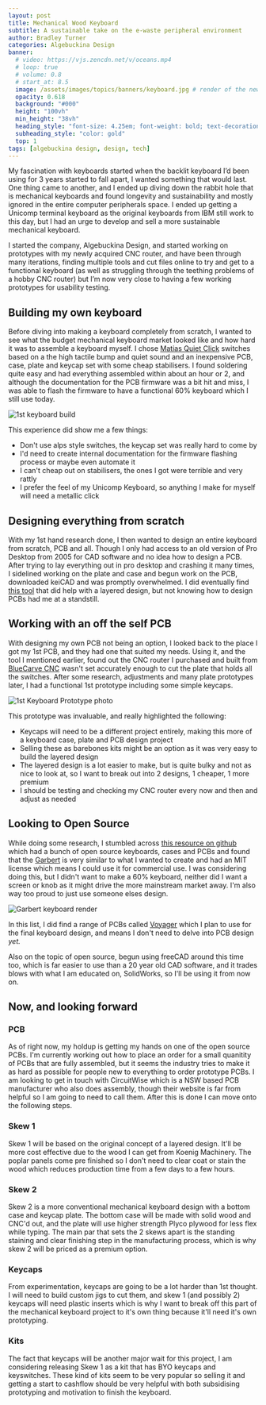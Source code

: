 ```yaml
---
layout: post
title: Mechanical Wood Keyboard
subtitle: A sustainable take on the e-waste peripheral environment
author: Bradley Turner
categories: Algebuckina Design
banner:
  # video: https://vjs.zencdn.net/v/oceans.mp4
  # loop: true
  # volume: 0.8
  # start_at: 8.5
  image: /assets/images/topics/banners/keyboard.jpg # render of the newest keyboard design.
  opacity: 0.618
  background: "#000"
  height: "100vh"
  min_height: "38vh"
  heading_style: "font-size: 4.25em; font-weight: bold; text-decoration: underline"
  subheading_style: "color: gold"
  top: 1
tags: [algebuckina design, design, tech]
---
```


My fascination with keyboards started when the backlit keyboard I’d been using for 3 years started to fall apart, I wanted something that would last. One thing came to another, and I ended up diving down the rabbit hole that is mechanical keyboards and found longevity and sustainability and mostly ignored in the entire computer peripherals space. I ended up getting a Unicomp terminal keyboard as the original keyboards from IBM still work to this day, but I had an urge to develop and sell a more sustainable mechanical keyboard.

I started the company, Algebuckina Design, and started working on prototypes with my newly acquired CNC router, and have been through many iterations, finding multiple tools and cut files online to try and get to a functional keyboard (as well as struggling through the teething problems of a hobby CNC router) but I’m now very close to having a few working prototypes for usability testing.

## Building my own keyboard

Before diving into making a keyboard completely from scratch, I wanted to see what the budget mechanical keyboard market looked like and how hard it was to assemble a keyboard myself. I chose [Matias Quiet Click][switches] switches based on a the high tactile bump and quiet sound and an inexpensive PCB, case, plate and keycap set with some cheap stabilisers. I found soldering quite easy and had everything assembled within about an hour or 2, and although the documentation for the PCB firmware was a bit hit and miss, I was able to flash the firmware to have a functional 60% keyboard which I still use today.

![1st keyboard build](/portfolio/assets/images/topics/content/keyboard2.jpg)

This experience did show me a few things:
* Don't use alps style switches, the keycap set was really hard to come by
* I'd need to create internal documentation for the firmware flashing process or maybe even automate it
* I can't cheap out on stabilisers, the ones I got were terrible and very rattly
* I prefer the feel of my Unicomp Keyboard, so anything I make for myself will need a metallic click

## Designing everything from scratch

With my 1st hand research done, I then wanted to design an entire keyboard from scratch, PCB and all. Though I only had access to an old version of Pro Desktop from 2005 for CAD software and no idea how to design a PCB. After trying to lay everything out in pro desktop and crashing it many times, I sidelined working on the plate and case and begun work on the PCB, downloaded keiCAD and was promptly overwhelmed. I did eventually find [this tool][tool] that did help with a layered design, but not knowing how to design PCBs had me at a standstill.

## Working with an off the self PCB

With designing my own PCB not being an option, I looked back to the place I got my 1st PCB, and they had one that suited my needs. Using it, and the tool I mentioned earlier, found out the CNC router I purchased and built from [BlueCarve CNC][blu] wasn't set accurately enough to cut the plate that holds all the switches. After some research, adjustments and many plate prototypes later, I had a functional 1st prototype including some simple keycaps.

![1st Keyboard Prototype photo](/portfolio/assets/images/topics/content/keyboard1.jpg)

This prototype was invaluable, and really highlighted the following:

* Keycaps will need to be a different project entirely, making this more of a keyboard case, plate and PCB design project
* Selling these as barebones kits might be an option as it was very easy to build the layered design
* The layered design is a lot easier to make, but is quite bulky and not as nice to look at, so I want to break out into 2 designs, 1 cheaper, 1 more premium
* I should be testing and checking my CNC router every now and then and adjust as needed

## Looking to Open Source

While doing some research, I stumbled across [this resource on github](keyblist) which had a bunch of open source keyboards, cases and PCBs and found that the [Garbert](garbert) is very similar to what I wanted to create and had an MIT license which means I could use it for commercial use. I was considering doing this, but I didn't want to make a 60% keyboard, neither did I want a screen or knob as it might drive the more mainstream market away. I'm also way too proud to just use someone elses design.

![Garbert keyboard render](https://raw.githubusercontent.com/KoBussLLC/grabert-hardware/main/doc/grabert_white_canvas_angled.jpg)

In this list, I did find a range of PCBs called [Voyager](voyager) which I plan to use for the final keyboard design, and means I don't need to delve into PCB design _yet._

Also on the topic of open source, begun using freeCAD around this time too, which is far easier to use than a 20 year old CAD software, and it trades blows with what I am educated on, SolidWorks, so I'll be using it from now on.

## Now, and looking forward

### PCB

As of right now, my holdup is getting my hands on one of the open source PCBs. I'm currently working out how to place an order for a small quanitity of PCBs that are fully assembled, but it seems the industry tries to make it as hard as possible for people new to everything to order prototype PCBs. I am looking to get in touch with CircuitWise which is a NSW based PCB manufacturer who also does assembly, though their website is far from helpful so I am going to need to call them. After this is done I can move onto the following steps.

### Skew 1

Skew 1 will be based on the original concept of a layered design. It'll be more cost effective due to the wood I can get from Koenig Machinery. The poplar panels come pre finished so I don't need to clear coat or stain the wood which reduces production time from a few days to a few hours.

### Skew 2

Skew 2 is a more conventional mechanical keyboard design with a bottom case and keycap plate. The bottom case will be made with solid wood and CNC'd out, and the plate will use higher strength Plyco plywood for less flex while typing. The main par that sets the 2 skews apart is the standing staining and clear finishing step in the manufacturing process, which is why skew 2 will be priced as a premium option.

### Keycaps

From experimentation, keycaps are going to be a lot harder than 1st thought. I will need to build custom jigs to cut them, and skew 1 (and possibly 2) keycaps will need plastic inserts which is why I want to break off this part of the mechanical keyboard project to it's own thing because it'll need it's own prototyping.

### Kits

The fact that keycaps will be another major wait for this project, I am considering releasing Skew 1 as a kit that has BYO keycaps and keyswitches. These kind of kits seem to be very popular so selling it and getting a start to cashflow should be very helpful with both subsidising prototyping and motivation to finish the keyboard.

[switches]: https://matias.ca/switches/quiet/
[tool]: http://builder.swillkb.com/
[blu]: https://www.bluecarve.com.au/product/bluecarve-bluey/
[keyblist]: https://github.com/Keycapsss/awesome-mechanical-keyboard/blob/master/src/pages/en/staggered.md
[garbert]: https://github.com/KoBussLLC/grabert-hardware
[voyager]: https://github.com/ai03-2725/Voyager